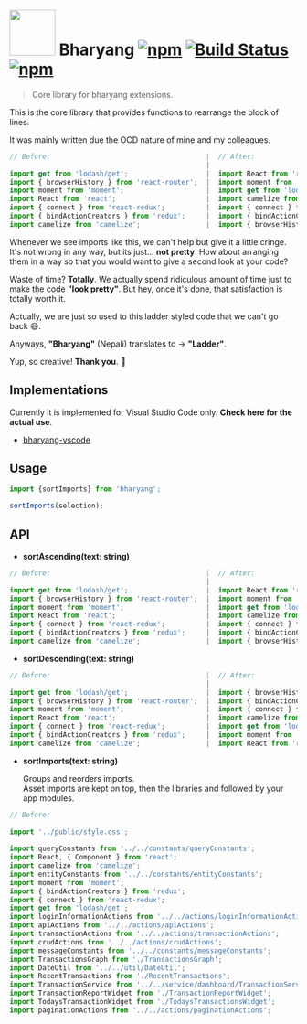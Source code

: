 # <a href='http://github.com/pratishshr/bharyang'><img src='https://raw.githubusercontent.com/pratishshr/bharyang/master/assets/logo.png' height='80'></a> Bharyang [![npm](https://img.shields.io/npm/v/bharyang.svg)](https://www.npmjs.com/package/bharyang) [![Build Status](https://travis-ci.org/pratishshr/bharyang.svg?branch=master)](https://travis-ci.org/pratishshr/bharyang) [![npm](https://img.shields.io/npm/dt/bharyang.svg)](https://www.npmjs.com/package/bharyang)

> Core library for bharyang extensions.

This is the core library that provides functions to rearrange the block of lines.

It was mainly written due the OCD nature of mine and my colleagues.

```js
// Before:                                      |  // After:
                                                |
import get from 'lodash/get';                   |  import React from 'react';
import { browserHistory } from 'react-router';  |  import moment from 'moment';
import moment from 'moment';                    |  import get from 'lodash/get';
import React from 'react';                      |  import camelize from 'camelize';
import { connect } from 'react-redux';          |  import { connect } from 'react-redux';
import { bindActionCreators } from 'redux';     |  import { bindActionCreators } from 'redux';
import camelize from 'camelize';                |  import { browserHistory } from 'react-router';
```

Whenever we see imports like this, we can't help but give it a little cringe. It's not wrong in any way, but its just... **not pretty**. How about arranging them in a way so that you would want to give a second look at your code?

Waste of time? **Totally**. We actually spend ridiculous amount of time just to make the code **"look pretty"**. But hey, once it's done, that satisfaction is totally worth it.

Actually, we are just so used to this ladder styled code that we can't go back 😅.

Anyways, **"Bharyang"** (Nepali) translates to -> **"Ladder"**. 

Yup, so creative! **Thank you**. 👏

## Implementations

Currently it is implemented for Visual Studio Code only. **Check here for the actual use**.
 - [bharyang-vscode](https://github.com/pratishshr/bharyang-vscode)

## Usage

```js
import {sortImports} from 'bharyang';

sortImports(selection);
```
## API
- **sortAscending(text: string)**
```js
// Before:                                      |  // After:
                                                |
import get from 'lodash/get';                   |  import React from 'react';
import { browserHistory } from 'react-router';  |  import moment from 'moment';
import moment from 'moment';                    |  import get from 'lodash/get';
import React from 'react';                      |  import camelize from 'camelize';
import { connect } from 'react-redux';          |  import { connect } from 'react-redux';
import { bindActionCreators } from 'redux';     |  import { bindActionCreators } from 'redux';
import camelize from 'camelize';                |  import { browserHistory } from 'react-router';
```
- **sortDescending(text: string)**
```js
// Before:                                      |  // After:
                                                |
import get from 'lodash/get';                   |  import { browserHistory } from 'react-router';
import { browserHistory } from 'react-router';  |  import { bindActionCreators } from 'redux';
import moment from 'moment';                    |  import { connect } from 'react-redux';
import React from 'react';                      |  import camelize from 'camelize';
import { connect } from 'react-redux';          |  import get from 'lodash/get';
import { bindActionCreators } from 'redux';     |  import moment from 'moment';
import camelize from 'camelize';                |  import React from 'react';
```
- **sortImports(text: string)**

  Groups and reorders imports.  
  Asset imports are kept on top, then the libraries and followed by your app modules.
```js
// Before:                                                                    |  //After:
                                                                              |
import '../public/style.css';                                                 |  import '../public/style.css';
                                                                              |
import queryConstants from '../../constants/queryConstants';                  |  import moment from 'moment';
import React, { Component } from 'react';                                     |  import get from 'lodash/get';
import camelize from 'camelize';                                              |  import camelize from 'camelize';
import entityConstants from '../../constants/entityConstants';                |  import { connect } from 'react-redux';
import moment from 'moment';                                                  |  import React, { Component } from 'react';
import { bindActionCreators } from 'redux';                                   |  import { bindActionCreators } from 'redux';
import { connect } from 'react-redux';                                        |  
import get from 'lodash/get';                                                 |  import queryConstants from '../../constants/queryConstants';
import loginInformationActions from '../../actions/loginInformationActions';  |  import entityConstants from '../../constants/entityConstants';
import apiActions from '../../actions/apiActions';                            |  import messageConstants from '../../constants/messageConstants';
import transactionActions from '../../actions/transactionActions';            |
import crudActions from '../../actions/crudActions';                          |  import apiActions from '../../actions/apiActions';
import messageConstants from '../../constants/messageConstants';              |  import crudActions from '../../actions/crudActions';
import TransactionsGraph from './TransactionsGraph';                          |  import paginationActions from '../../actions/paginationActions';
import DateUtil from '../../util/DateUtil';                                   |  import transactionActions from '../../actions/transactionActions';
import RecentTransactions from './RecentTransactions';                        |  import loginInformationActions from '../../actions/loginInformationActions';
import TransactionService from '../../service/dashboard/TransactionService';  |
import TransactionReportWidget from './TransactionReportWidget';              |  import TransactionsGraph from './TransactionsGraph';
import TodaysTransactionWidget from './TodaysTransactionsWidget';             |  import RecentTransactions from './RecentTransactions';
import paginationActions from '../../actions/paginationActions';              |  import TransactionReportWidget from './TransactionReportWidget';
                                                                              |  import TodaysTransactionWidget from './TodaysTransactionsWidget';
                                                                              |
                                                                              |  import DateUtil from '../../util/DateUtil';
                                                                              |
                                                                              |  import TransactionService from '../../service/dashboard/TransactionService';
                                                                              |
```

